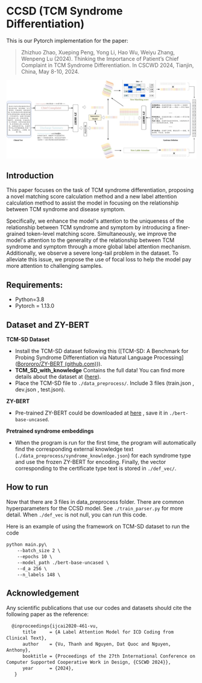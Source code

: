 # CCSD (TCM Syndrome Differentiation)

This is our Pytorch implementation for the paper:

> Zhizhuo Zhao, Xueping Peng, Yong Li, Hao Wu, Weiyu Zhang, Wenpeng Lu (2024). Thinking the Importance of Patient’s Chief Complaint in TCM Syndrome Differentiation. In CSCWD 2024, Tianjin, China, May 8-10, 2024.

![image-20240216141103554](./moduel.png)

## Introduction

This paper focuses on the task of TCM syndrome differentiation, proposing a novel matching score calculation method and a new label attention calculation method to assist the model in focusing on the relationship between TCM syndrome and disease symptom.

Specifically, we enhance the model's attention to the uniqueness of the relationship between TCM syndrome and symptom by introducing a finer-grained token-level matching score. Simultaneously, we improve the model's attention to the generality of the relationship between TCM syndrome and symptom through a more global label attention mechanism. Additionally, we observe a severe long-tail problem in the dataset. To alleviate this issue, we propose the use of focal loss to help the model pay more attention to challenging samples. 

## Requirements:

- Python=3.8
- Pytorch = 1.13.0

## Dataset and ZY-BERT

**TCM-SD Dataset**

- Install the TCM-SD dataset following this ([TCM-SD: A Benchmark for Probing Syndrome Differentiation via Natural Language Processing]([Borororo/ZY-BERT (github.com)](https://github.com/Borororo/ZY-BERT))).
- **TCM_SD_with_knowledge** Contains the full data! You can find more details about the dataset at ([here](https://tianchi.aliyun.com/dataset/dataDetail?dataId=139034)).
- Place the TCM-SD file to `./data_preprocess/`. Include 3 files (train.json , dev.json , test.json).

**ZY-BERT**

- Pre-trained ZY-BERT could be downloaded at [here](https://drive.google.com/file/d/1fC9geqeLk5YK9y_O-UjfIKtLeu0Iie8j/view?usp=sharing) , save it in `./bert-base-uncased`.

**Pretrained syndrome embeddings**

- When the program is run for the first time, the program will automatically find the corresponding external knowledge text (`./data_preprocess/syndrome_knowledge.json`) for each syndrome type and use the frozen ZY-BERT for encoding. Finally, the vector corresponding to the certificate type text is stored in `./def_vec/`.

## How to run

Now that there are 3 files in data_preprocess folder. There are common hyperparameters for the CCSD model. See `./train_parser.py` for more detail. When `./def_vec` is not null, you can run this code.

Here is an example of using the framework on TCM-SD dataset to run the code

```
python main.py\
	--batch_size 2 \
	--epochs 10 \
	--model_path ./bert-base-uncased \
	--d_a 256 \
	--n_labels 148 \
```



## Acknowledgement

Any scientific publications that use our codes and datasets should cite the following paper as the reference:

```
  @inproceedings{ijcai2020-461-vu,
      title     = {A Label Attention Model for ICD Coding from Clinical Text},
      author    = {Vu, Thanh and Nguyen, Dat Quoc and Nguyen, Anthony},
      booktitle = {Proceedings of the 27th International Conference on Computer Supported Cooperative Work in Design, {CSCWD 2024}},             
      year      = {2024},
   }
```
